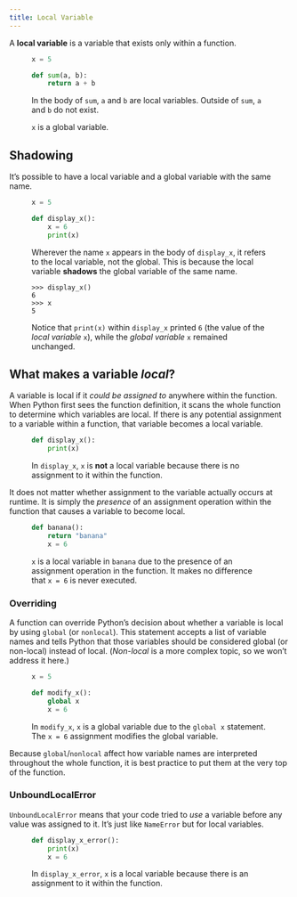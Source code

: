```yaml
---
title: Local Variable
---
```


A **local variable** is a variable that exists only within a function.

<figure class=example>

```python
x = 5

def sum(a, b):
    return a + b
```

In the body of `sum`, `a` and `b` are local variables. Outside of `sum`, `a` and
`b` do not exist.

`x` is a global variable.

</figure>

## Shadowing

It’s possible to have a local variable and a global variable with the same name.

<figure class=example>

```python
x = 5

def display_x():
    x = 6
    print(x)
```

Wherever the name `x` appears in the body of `display_x`, it refers to the local
variable, not the global. This is because the local variable **shadows** the
global variable of the same name.

```
>>> display_x()
6
>>> x
5
```

Notice that `print(x)` within `display_x` printed `6` (the value of the *local
variable* `x`), while the *global variable* `x` remained unchanged.

</figure>

## What makes a variable *local*?

A variable is local if it *could be assigned to* anywhere within the function.
When Python first sees the function definition, it scans the whole function to
determine which variables are local. If there is any potential assignment to a
variable within a function, that variable becomes a local variable.

<figure class=example>

```python
def display_x():
    print(x)
```

In `display_x`, `x` is **not** a local variable because there is no assignment
to it within the function.

</figure>

It does not matter whether assignment to the variable actually occurs at
runtime. It is simply the *presence* of an assignment operation within the
function that causes a variable to become local.

<figure class=example>

```python
def banana():
    return "banana"
    x = 6
```

`x` is a local variable in `banana` due to the presence of an assignment
operation in the function. It makes no difference that `x = 6` is never
executed.

</figure>

### Overriding

A function can override Python’s decision about whether a variable is local by
using `global` (or `nonlocal`). This statement accepts a list of variable names
and tells Python that those variables should be considered global (or non-local)
instead of local. (*Non-local* is a more complex topic, so we won’t address it
here.)

<figure class=example>

```python
x = 5

def modify_x():
    global x
    x = 6
```

In `modify_x`, `x` is a global variable due to the `global x` statement. The
`x = 6` assignment modifies the global variable.

</figure>

Because `global`/`nonlocal` affect how variable names are interpreted throughout
the whole function, it is best practice to put them at the very top of the
function.

### UnboundLocalError

`UnboundLocalError` means that your code tried to *use* a variable before any
value was assigned to it. It’s just like `NameError` but for local
variables.

<figure class=example>

```python
def display_x_error():
    print(x)
    x = 6
```

In `display_x_error`, `x` is a local variable because there is an assignment to
it within the function.

</figure>
